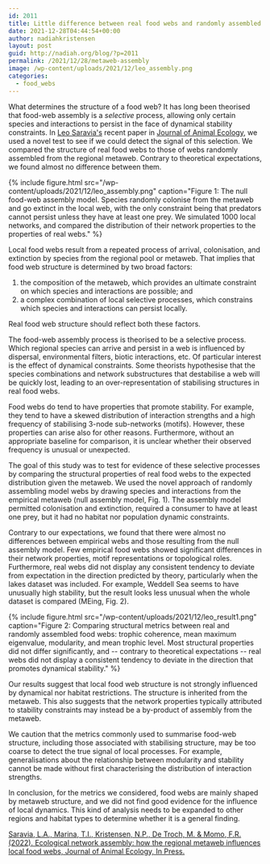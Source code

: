 ```yaml
---
id: 2011
title: Little difference between real food webs and randomly assembled webs
date: 2021-12-28T04:44:54+00:00
author: nadiahkristensen
layout: post
guid: http://nadiah.org/blog/?p=2011
permalink: /2021/12/28/metaweb-assembly
image: /wp-content/uploads/2021/12/leo_assembly.png
categories:
  - food_webs
---
```


What determines the structure of a food web?
It has long been theorised that food-web assembly is a _selective_ process,
allowing only certain species and interactions to persist in the face of 
dynamical stability constraints.
In [Leo Saravia's](https://twitter.com/larysar) recent paper in 
[Journal of Animal Ecology](https://besjournals.onlinelibrary.wiley.com/doi/10.1111/1365-2656.13652),
we used a novel test to see if we could detect the signal of this selection.
We compared the structure of real food webs to those of webs randomly assembled from the regional metaweb.
Contrary to theoretical expectations, we found almost no difference between them.

{%
    include figure.html
    src="/wp-content/uploads/2021/12/leo_assembly.png"
    caption="Figure 1: The null food-web assembly model. Species randomly colonise from the metaweb and go extinct in the local web, with the only constraint being that predators cannot persist unless they have at least one prey. We simulated 1000 local networks, and compared the distribution of their network properties to the properties of real webs."
%}

Local food webs result from a repeated process of arrival, colonisation, and extinction
by species from the regional pool or metaweb.
That implies that food web structure is determined by two broad factors:
1.  the composition of the metaweb, 
which provides an ultimate constraint on which species and interactions are possible; and 
1. a complex combination of local selective processes, 
which constrains which species and interactions can persist locally.

Real food web structure should reflect both these factors.

The food-web assembly process is theorised to be a selective process.
Which regional species can arrive and persist in a web is influenced by
dispersal, environmental filters, biotic interactions, etc.
Of particular interest is the effect of dynamical constraints.
Some theorists hypothesise that the species combinations and network substructures that 
destabilise a web will be quickly lost,
leading to an over-representation of stabilising structures in real food webs.

Food webs do tend to have properties that promote stability.
For example, they tend to have a skewed distribution of interaction strengths
and a high frequency of stabilising 3-node sub-networks (motifs).
However, these properties can arise also for other reasons.
Furthermore, without an appropriate baseline for comparison,
it is unclear whether their observed frequency is unusual or unexpected.

The goal of this study was to test for evidence of these selective processes 
by comparing the structural properties of real food webs to the expected distribution given the metaweb.
We used the novel approach of randomly assembling model webs by drawing species and 
interactions from the empirical metaweb (null assembly model, Fig. 1). 
The assembly model permitted colonisation and extinction, required a consumer to have at least one prey, 
but it had no habitat nor population dynamic constraints.

Contrary to our expectations, 
we found that there were almost no differences between empirical webs 
and those resulting from the null assembly model. 
Few empirical food webs showed significant differences in their network properties, 
motif representations or topological roles.
Furthermore, 
real webs did not display any consistent tendency to deviate from expectation in the direction predicted by theory,
particularly when the lakes dataset was included.
For example,
Weddell Sea seems to have unusually high stability,
but the result looks less unusual when the whole dataset is compared (MEing, Fig. 2).

{%
    include figure.html
    src="/wp-content/uploads/2021/12/leo_result1.png"
    caption="Figure 2: Comparing structural metrics between real and randomly assembled food webs: trophic coherence, mean maximum eigenvalue, modularity, and mean trophic level. Most structural properties did not differ significantly, and -- contrary to theoretical expectations -- real webs did not display a consistent tendency to deviate in the direction that promotes dynamical stability."
%}

Our results suggest that local food web structure is not strongly influenced by dynamical nor habitat restrictions. 
The structure is inherited from the metaweb. 
This also suggests that the network properties typically attributed to stability constraints
may instead be a by-product of assembly from the metaweb.

We caution that the metrics commonly used to summarise food-web structure,
including those associated with stabilising structure,
may be too coarse to detect the true signal of local processes.
For example, generalisations about the relationship between modularity and stability 
cannot be made without first characterising the distribution of interaction strengths.

In conclusion,
for the metrics we considered,
food webs are mainly shaped by metaweb structure, 
and we did not find good evidence for the influence of local dynamics.
This kind of analysis needs to be expanded to other regions and habitat types to determine
whether it is a general finding.

[Saravia, L.A., Marina, T.I., Kristensen, N.P., De Troch, M. & Momo, F.R. (2022). Ecological network assembly: how the regional metaweb influences local food webs, Journal of Animal Ecology, In Press.](https://besjournals.onlinelibrary.wiley.com/doi/10.1111/1365-2656.13652)
